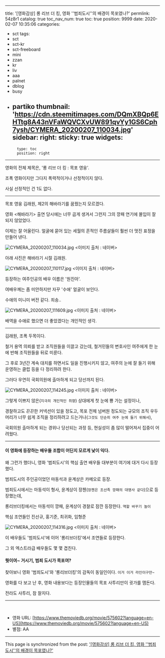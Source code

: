 
---
title: '[영화감상] 롱 리브 더 킹, 영화 ''범죄도시''의 배경이 목포였나?'
permlink: 54z8r1
catalog: true
toc_nav_num: true
toc: true
position: 9999
date: 2020-02-07 10:35:06
categories:
- sct
tags:
- sct
- sct-kr
- sct-freeboard
- mini
- zzan
- kr
- liv
- aaa
- palnet
- dblog
- busy
- partiko
thumbnail: 'https://cdn.steemitimages.com/DQmXBQp6EHTtg8A43nVFaWQVCXvUW891qvYy1GS6Cph7ysh/CYMERA_20200207_110034.jpg'
sidebar:
    right:
        sticky: true
widgets:
    -
        type: toc
        position: right
---


영화의 전체 제목은, '롱 리브 더 킹 : 목포 영웅'.

조폭 영화이지만 그다지 폭력적이거나 선정적이지 않다.

사실 선정적인 건 1도 없다.

---

목포 영웅 김래원,
제2의 해바라기를 꿈꿨는지 모르겠다.

영화 <해바라기> 출연 당시에는 너무 곱게 생겨서 그런지 그의 깡패 연기에 몰입이 잘 되지 않았었다.

이제는 잘 어울린다. 얼굴에 묻어 있는 세월의 흔적인 주름살들이 훨씬 더 멋진 표정을 만들어 낸다.

​![CYMERA_20200207_110034.jpg](https://cdn.steemitimages.com/DQmXBQp6EHTtg8A43nVFaWQVCXvUW891qvYy1GS6Cph7ysh/CYMERA_20200207_110034.jpg)
<이미지 출처 : 네이버>

아래 사진은 해바라기 시절 김래원.

![CYMERA_20200207_110117.jpg](https://cdn.steemitimages.com/DQme4HKCRppsMVJPiEyKUm88anvzQFKvYohpe3D55Rk42nb/CYMERA_20200207_110117.jpg)
<이미지 출처 : 네이버>

등장하는 여주인공의 배우 이름은 '원진아'.

여배우께는 좀 미안하지만 자꾸 '수애' 얼굴이 보인다.

수애의 미니미 버전 같다. 죄송..

​![CYMERA_20200207_111609.jpg](https://cdn.steemitimages.com/DQmXDnry8dfvdktkbaaHx55CRADWeUMWPRSjNiK67PBDbDM/CYMERA_20200207_111609.jpg)
<이미지 출처 : 네이버>

배역을 수애로 했으면 더 좋았겠다는 개인적인 생각.

---

김래원, 조폭 두목이다.

철거 용역 의뢰를 받고 조직원들을 이끌고 갔는데, 철거민들의 변호사인 여주에게 한 눈에 반해 조직원들을 뒤로 미룬다.

그 후로 3년간 계속 대치를 하면서도 일을 진행시키지 않고, 여주의 눈에 잘 들기 위해 운영하는 클럽 등을 다 정리하려 한다.

그러다 우연히 국회의원에 출마하게 되고 당선까지 된다.

​![CYMERA_20200207_114245.jpg](https://cdn.steemitimages.com/DQmTb3CvL89mQYLV8TBgAjBdNBwJDXM4TjnG79hmynncT5a/CYMERA_20200207_114245.jpg)
<이미지 출처 : 네이버>


그렇게 이쁘지 않은(`지극히 개인적인 취향`) 상대에게 첫 눈에 뿅 가는 설정이나,

경찰하고도 끈끈한 커넥션이 있을 정도고, 목포 전체 넘버원 정도되는 규모의 조직 우두머리가 너무 쉽게 조직을 정리하려고 드는거나(`그것도 단순히 여주 눈에 들기 위해서`),

국회의원 출마하게 되는 경위나 당선되는 과정 등, 현실성이 좀 많이 떨어져서 집중이 어려웠다.

---

#### 이 영화에 등장하는 배우들 조합이 어딘지 모르게 낯이 익다.

왜 그런가 했더니, 영화 '범죄도시'의 핵심 출연 배우들 대부분이 여기에 대거 다시 등장했다.

범죄도시의 주인공이었던 마동석과 윤계상은 카메오로 등장.

범죄도시에서는 마동석이 형사, 윤계상이 장첸(`장첸은 조선족 깡패의 대명사 같다`)으로 등장했는데,

롱리브더킹에서는 마동석이 깡패, 윤계상이 경찰로 잠깐 등장한다. `역할 바꾸기 놀이`

핵심 조연들인 진선규, 홍기준, 최귀화, 임형준

![CYMERA_20200207_114316.jpg](https://cdn.steemitimages.com/DQmX8CgeGYyaXgvgGB82qTBpMaBdc8UqpkHRbDYWazxox72/CYMERA_20200207_114316.jpg)
<이미지 출처 : 네이버>


이 배우들도 '범죄도시'에 이어 '롱리브더킹'에서 조연들로 등장한다.

그 외 엑스트라급 배우들도 몇 몇 겹친다.

#### 뭣이여~ 거시기, 범죄 도시가 목포여?

찾아보니 영화 '범죄도시'와 '롱리브더킹'의 감독이 동일인이다.
`이거 이거 라인이구만~`

영화를 다 보고 난 후, 영화 내용보다는 등장인물들의 목포 사투리만이 귓가를 맴돈다.

전라도 사투리, 참 찰지다.

---

​

- 영화 URL: [https://www.themoviedb.org/movie/575602?language=en-US](https://www.themoviedb.org/movie/575602?language=en-US)
- 별점: AA

- - -

This page is synchronized from the post: ['[영화감상] 롱 리브 더 킹, 영화 ''범죄도시''의 배경이 목포였나?'](https://steemit.com/@lucky2015/54z8r1)
